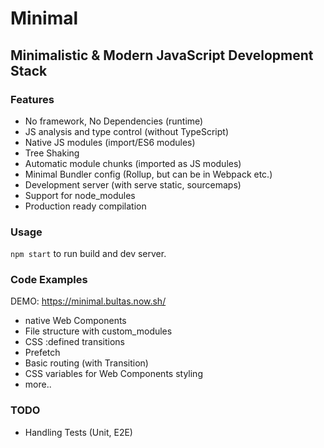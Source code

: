 # Minimal

## Minimalistic & Modern JavaScript Development Stack

### Features

* No framework, No Dependencies (runtime)
* JS analysis and type control (without TypeScript)
* Native JS modules (import/ES6 modules)
* Tree Shaking 
* Automatic module chunks (imported as JS modules)
* Minimal Bundler config (Rollup, but can be in Webpack etc.)
* Development server (with serve static, sourcemaps)
* Support for node_modules
* Production ready compilation


### Usage

`npm start` to run build and dev server.

### Code Examples

DEMO: https://minimal.bultas.now.sh/

* native Web Components
* File structure with custom_modules
* CSS :defined transitions
* Prefetch
* Basic routing (with Transition)
* CSS variables for Web Components styling
* more..

### TODO

* Handling Tests (Unit, E2E)